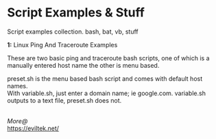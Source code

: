 # Script Examples & Stuff
Script examples collection. bash, bat, vb, stuff

<b>1:</b> Linux Ping And Traceroute Examples

These are two basic ping and traceroute bash scripts, one of which
is a manually entered host name the other is menu based.

preset.sh is the menu based bash script and comes with
default host names.<br>
With variable.sh, just enter a domain name; ie google.com.
variable.sh outputs to a text file, preset.sh does not.<br><br>

<em>More@</em><br>
https://eviltek.net/
